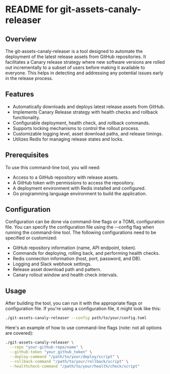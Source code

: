 # README for git-assets-canaly-releaser
## Overview
The git-assets-canaly-releaser is a tool designed to automate the deployment of the latest release assets from GitHub repositories. It facilitates a Canary release strategy where new software versions are rolled out incrementally to a subset of users before making it available to everyone. This helps in detecting and addressing any potential issues early in the release process.

## Features
- Automatically downloads and deploys latest release assets from GitHub.
- Implements Canary Release strategy with health checks and rollback functionality.
- Configurable deployment, health check, and rollback commands.
- Supports locking mechanisms to control the rollout process.
- Customizable logging level, asset download paths, and release timings.
- Utilizes Redis for managing release states and locks.

## Prerequisites
To use this command-line tool, you will need:
- Access to a GitHub repository with release assets.
- A GitHub token with permissions to access the repository.
- A deployment environment with Redis installed and configured.
- Go programming language environment to build the application.

## Configuration
Configuration can be done via command-line flags or a TOML configuration file. You can specify the configuration file using the --config flag when running the command-line tool. The following configurations need to be specified or customized:
- GitHub repository information (name, API endpoint, token).
- Commands for deploying, rolling back, and performing health checks.
- Redis connection information (host, port, password, and DB).
- Logging and Slack webhook settings.
- Release asset download path and pattern.
- Canary rollout window and health check intervals.

## Usage
After building the tool, you can run it with the appropriate flags or configuration file. If you're using a configuration file, it might look like this:

```sh
./git-assets-canaly-releaser --config path/to/your/config.toml
```

Here's an example of how to use command-line flags (note: not all options are covered):
```sh
./git-assets-canaly-releaser \
  --repo "your-github-repo/name" \
  --github-token "your_github_token" \
  --deploy-command "/path/to/your/deploy/script" \
  --rollback-command "/path/to/your/rollback/script" \
  --healthcheck-command "/path/to/your/health/check/script"
```
